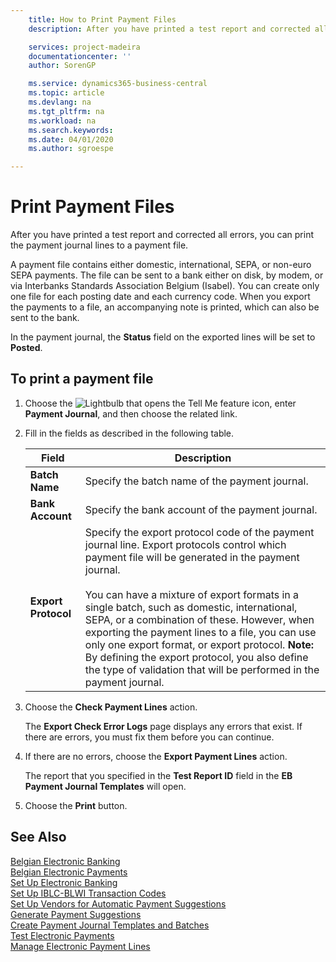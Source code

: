```yaml
---
    title: How to Print Payment Files
    description: After you have printed a test report and corrected all errors, you can print the payment journal lines to a payment file.

    services: project-madeira 
    documentationcenter: ''
    author: SorenGP

    ms.service: dynamics365-business-central
    ms.topic: article
    ms.devlang: na
    ms.tgt_pltfrm: na
    ms.workload: na
    ms.search.keywords:
    ms.date: 04/01/2020
    ms.author: sgroespe

---
```

# Print Payment Files
After you have printed a test report and corrected all errors, you can print the payment journal lines to a payment file.  

A payment file contains either domestic, international, SEPA, or non-euro SEPA payments. The file can be sent to a bank either on disk, by modem, or via Interbanks Standards Association Belgium (Isabel). You can create only one file for each posting date and each currency code. When you export the payments to a file, an accompanying note is printed, which can also be sent to the bank.  

In the payment journal, the **Status** field on the exported lines will be set to **Posted**.  

## To print a payment file  

1.  Choose the ![Lightbulb that opens the Tell Me feature](../../media/ui-search/search_small.png "Tell me what you want to do") icon, enter **Payment Journal**, and then choose the related link.  
2.  Fill in the fields as described in the following table.  

    |Field|Description|  
    |---------------------------------|---------------------------------------|  
    |**Batch Name**|Specify the batch name of the payment journal.|  
    |**Bank Account**|Specify the bank account of the payment journal.|  
    |**Export Protocol**|Specify the export protocol code of the payment journal line. Export protocols control which payment file will be generated in the payment journal.<br /><br /> You can have a mixture of export formats in a single batch, such as domestic, international, SEPA, or a combination of these. However, when exporting the payment lines to a file, you can use only one export format, or export protocol. **Note:**  By defining the export protocol, you also define the type of validation that will be performed in the payment journal.|  

3.  Choose the **Check Payment Lines** action.

    The **Export Check Error Logs** page displays any errors that exist. If there are errors, you must fix them before you can continue.

4. If there are no errors, choose the **Export Payment Lines** action.  

    The report that you specified in the **Test Report ID** field in the **EB Payment Journal Templates** will open.  

5.  Choose the **Print** button.  

## See Also  
 [Belgian Electronic Banking](belgian-electronic-banking.md)   
 [Belgian Electronic Payments](belgian-electronic-payments.md)   
 [Set Up Electronic Banking](how-to-set-up-electronic-banking.md)   
 [Set Up IBLC-BLWI Transaction Codes](how-to-set-up-iblc-blwi-transaction-codes.md)   
 [Set Up Vendors for Automatic Payment Suggestions](how-to-set-up-vendors-for-automatic-payment-suggestions.md)   
 [Generate Payment Suggestions](how-to-generate-payment-suggestions.md)   
 [Create Payment Journal Templates and Batches](how-to-create-payment-journal-templates-and-batches.md)   
 [Test Electronic Payments](how-to-test-electronic-payments.md)   
 [Manage Electronic Payment Lines](how-to-manage-electronic-payment-lines.md)
